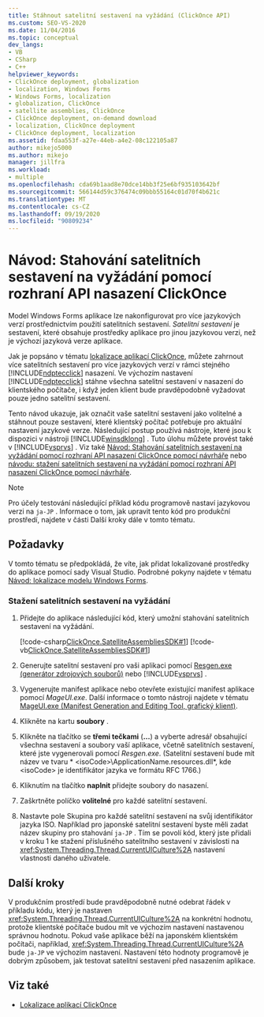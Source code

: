 ```yaml
---
title: Stáhnout satelitní sestavení na vyžádání (ClickOnce API)
ms.custom: SEO-VS-2020
ms.date: 11/04/2016
ms.topic: conceptual
dev_langs:
- VB
- CSharp
- C++
helpviewer_keywords:
- ClickOnce deployment, globalization
- localization, Windows Forms
- Windows Forms, localization
- globalization, ClickOnce
- satellite assemblies, ClickOnce
- ClickOnce deployment, on-demand download
- localization, ClickOnce deployment
- ClickOnce deployment, localization
ms.assetid: fdaa553f-a27e-44eb-a4e2-08c122105a87
author: mikejo5000
ms.author: mikejo
manager: jillfra
ms.workload:
- multiple
ms.openlocfilehash: cda69b1aad8e70dce14bb3f25e6bf935103642bf
ms.sourcegitcommit: 566144d59c376474c09bbb55164c01d70f4b621c
ms.translationtype: MT
ms.contentlocale: cs-CZ
ms.lasthandoff: 09/19/2020
ms.locfileid: "90809234"
---
```

# <a name="walkthrough-download-satellite-assemblies-on-demand-with-the-clickonce-deployment-api"></a>Návod: Stahování satelitních sestavení na vyžádání pomocí rozhraní API nasazení ClickOnce
Model Windows Forms aplikace lze nakonfigurovat pro více jazykových verzí prostřednictvím použití satelitních sestavení. *Satelitní sestavení* je sestavení, které obsahuje prostředky aplikace pro jinou jazykovou verzi, než je výchozí jazyková verze aplikace.

 Jak je popsáno v tématu [lokalizace aplikací ClickOnce](../deployment/localizing-clickonce-applications.md), můžete zahrnout více satelitních sestavení pro více jazykových verzí v rámci stejného [!INCLUDE[ndptecclick](../deployment/includes/ndptecclick_md.md)] nasazení. Ve výchozím nastavení [!INCLUDE[ndptecclick](../deployment/includes/ndptecclick_md.md)] stáhne všechna satelitní sestavení v nasazení do klientského počítače, i když jeden klient bude pravděpodobně vyžadovat pouze jedno satelitní sestavení.

 Tento návod ukazuje, jak označit vaše satelitní sestavení jako volitelné a stáhnout pouze sestavení, které klientský počítač potřebuje pro aktuální nastavení jazykové verze. Následující postup používá nástroje, které jsou k dispozici v nástroji [!INCLUDE[winsdklong](../deployment/includes/winsdklong_md.md)] . Tuto úlohu můžete provést také v [!INCLUDE[vsprvs](../code-quality/includes/vsprvs_md.md)] .  Viz také [Návod: Stahování satelitních sestavení na vyžádání pomocí rozhraní API nasazení ClickOnce pomocí návrháře](/previous-versions/visualstudio/visual-studio-2012/ms366788(v=vs.110)) nebo [návodu: stažení satelitních sestavení na vyžádání pomocí rozhraní API nasazení ClickOnce pomocí návrháře](/previous-versions/visualstudio/visual-studio-2013/ms366788(v=vs.120)).

> [!NOTE]
> Pro účely testování následující příklad kódu programově nastaví jazykovou verzi na `ja-JP` . Informace o tom, jak upravit tento kód pro produkční prostředí, najdete v části Další kroky dále v tomto tématu.

## <a name="prerequisites"></a>Požadavky
 V tomto tématu se předpokládá, že víte, jak přidat lokalizované prostředky do aplikace pomocí sady Visual Studio. Podrobné pokyny najdete v tématu [Návod: lokalizace modelu Windows Forms](/previous-versions/visualstudio/visual-studio-2010/y99d1cd3(v=vs.100)).

### <a name="to-download-satellite-assemblies-on-demand"></a>Stažení satelitních sestavení na vyžádání

1. Přidejte do aplikace následující kód, který umožní stahování satelitních sestavení na vyžádání.

    [!code-csharp[ClickOnce.SatelliteAssembliesSDK#1](../deployment/codesnippet/CSharp/walkthrough-downloading-satellite-assemblies-on-demand-with-the-clickonce-deployment-api_1.cs)]
    [!code-vb[ClickOnce.SatelliteAssembliesSDK#1](../deployment/codesnippet/VisualBasic/walkthrough-downloading-satellite-assemblies-on-demand-with-the-clickonce-deployment-api_1.vb)]

2. Generujte satelitní sestavení pro vaši aplikaci pomocí [Resgen.exe (generátor zdrojových souborů)](/dotnet/framework/tools/resgen-exe-resource-file-generator) nebo [!INCLUDE[vsprvs](../code-quality/includes/vsprvs_md.md)] .

3. Vygenerujte manifest aplikace nebo otevřete existující manifest aplikace pomocí *MageUI.exe*. Další informace o tomto nástroji najdete v tématu [MageUI.exe (Manifest Generation and Editing Tool, grafický klient)](/dotnet/framework/tools/mageui-exe-manifest-generation-and-editing-tool-graphical-client).

4. Klikněte na kartu **soubory** .

5. Klikněte na tlačítko se **třemi tečkami** (**...**) a vyberte adresář obsahující všechna sestavení a soubory vaší aplikace, včetně satelitních sestavení, které jste vygenerovali pomocí *Resgen.exe*. (Satelitní sestavení bude mít název ve tvaru * \<isoCode>\ApplicationName.resources.dll*, kde \<isoCode> je identifikátor jazyka ve formátu RFC 1766.)

6. Kliknutím na tlačítko **naplnit** přidejte soubory do nasazení.

7. Zaškrtněte políčko **volitelné** pro každé satelitní sestavení.

8. Nastavte pole Skupina pro každé satelitní sestavení na svůj identifikátor jazyka ISO. Například pro japonské satelitní sestavení byste měli zadat název skupiny pro stahování `ja-JP` . Tím se povolí kód, který jste přidali v kroku 1 ke stažení příslušného satelitního sestavení v závislosti na <xref:System.Threading.Thread.CurrentUICulture%2A> nastavení vlastnosti daného uživatele.

## <a name="next-steps"></a>Další kroky
 V produkčním prostředí bude pravděpodobně nutné odebrat řádek v příkladu kódu, který je nastaven <xref:System.Threading.Thread.CurrentUICulture%2A> na konkrétní hodnotu, protože klientské počítače budou mít ve výchozím nastavení nastavenou správnou hodnotu. Pokud vaše aplikace běží na japonském klientském počítači, například, <xref:System.Threading.Thread.CurrentUICulture%2A> bude `ja-JP` ve výchozím nastavení. Nastavení této hodnoty programově je dobrým způsobem, jak testovat satelitní sestavení před nasazením aplikace.

## <a name="see-also"></a>Viz také
- [Lokalizace aplikací ClickOnce](../deployment/localizing-clickonce-applications.md)
